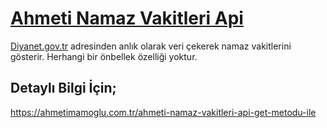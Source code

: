 # [Ahmeti Namaz Vakitleri Api](https://ahmetimamoglu.com.tr/ahmeti-namaz-vakitleri-api-get-metodu-ile)

[Diyanet.gov.tr](http://diyanet.gov.tr) adresinden anlık olarak veri çekerek namaz vakitlerini gösterir. Herhangi bir önbellek özelliği yoktur.

## Detaylı Bilgi İçin;
https://ahmetimamoglu.com.tr/ahmeti-namaz-vakitleri-api-get-metodu-ile
